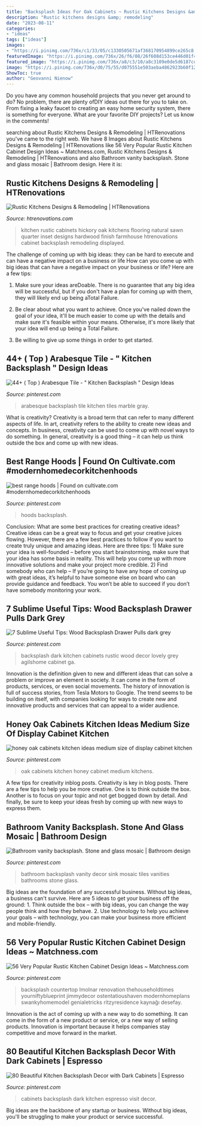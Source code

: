 ```yaml
---
title: "Backsplash Ideas For Oak Cabinets ~ Rustic Kitchens Designs &amp; Remodeling"
description: "Rustic kitchens designs &amp; remodeling"
date: "2023-08-11"
categories:
- "ideas"
tags: ["ideas"]
images:
- "https://i.pinimg.com/736x/c1/33/05/c1330505671af368170954899ce265c8.jpg"
featuredImage: "https://i.pinimg.com/736x/26/f6/08/26f608d153ce446d01f42f078435f1c5.jpg"
featured_image: "https://i.pinimg.com/736x/a8/c3/10/a8c3109e0de5d6187cd43617c5e05bf3.jpg"
image: "https://i.pinimg.com/736x/d0/75/55/d075551e503aeba4862923b60f126ba6.jpg"
ShowToc: true
author: "Geovanni Nienow"
---
```



Do you have any common household projects that you never get around to do? No problem, there are plenty ofDIY ideas out there for you to take on. From fixing a leaky faucet to creating an easy home security system, there is something for everyone. What are your favorite DIY projects? Let us know in the comments!

	

		
searching about Rustic Kitchens Designs &amp; Remodeling | HTRenovations you've came to the right web. We have 8 Images about Rustic Kitchens Designs &amp; Remodeling | HTRenovations like 56 Very Popular Rustic Kitchen Cabinet Design Ideas ~ Matchness.com, Rustic Kitchens Designs &amp; Remodeling | HTRenovations and also Bathroom vanity backsplash. Stone and glass mosaic | Bathroom design. Here it is:
		
    
## Rustic Kitchens Designs &amp; Remodeling | HTRenovations

<img loading=lazy src="http://www.htrenovations.com/wp-content/uploads/2015/09/Rush-006.jpg" onerror="this.onerror=null;this.src='https://tse2.mm.bing.net/th?id=OIP.a3HP6RvCoI9b59M0q78bxwHaKj&amp;pid=15.1';" alt="Rustic Kitchens Designs &amp; Remodeling | HTRenovations">

_Source: htrenovations.com_

>kitchen rustic cabinets hickory oak kitchens flooring natural sawn quarter inset designs hardwood finish farmhouse htrenovations cabinet backsplash remodeling displayed. 

	

The challenge of coming up with big ideas: they can be hard to execute and can have a negative impact on a business or life
How can you come up with big ideas that can have a negative impact on your business or life? Here are a few tips: 
1. Make sure your ideas areDoable. There is no guarantee that any big idea will be successful, but if you don't have a plan for coming up with them, they will likely end up being aTotal Failure. 

2. Be clear about what you want to achieve. Once you've nailed down the goal of your idea, it'll be much easier to come up with the details and make sure it's feasible within your means. Otherwise, it's more likely that your idea will end up being a Total Failure. 

3. Be willing to give up some things in order to get started.

    
## 44+ ( Top ) Arabesque Tile - &quot; Kitchen Backsplash &quot; Design Ideas

<img loading=lazy src="https://i.pinimg.com/736x/77/6b/d2/776bd293d3b6f72e2bfd75603b8ffc37.jpg" onerror="this.onerror=null;this.src='https://tse2.mm.bing.net/th?id=OIP.srk6ZYOhzrE5Z8_MCxYP-AHaLH&amp;pid=15.1';" alt="44+ ( Top ) Arabesque Tile - &quot; Kitchen Backsplash &quot; Design Ideas">

_Source: pinterest.com_

>arabesque backsplash tile kitchen tiles marble gray. 

	

What is creativity?
Creativity is a broad term that can refer to many different aspects of life. In art, creativity refers to the ability to create new ideas and concepts. In business, creativity can be used to come up with novel ways to do something. In general, creativity is a good thing – it can help us think outside the box and come up with new ideas.

    
## Best Range Hoods | Found On Cultivate.com #modernhomedecorkitchenhoods

<img loading=lazy src="https://i.pinimg.com/736x/26/f6/08/26f608d153ce446d01f42f078435f1c5.jpg" onerror="this.onerror=null;this.src='https://tse1.mm.bing.net/th?id=OIP.QPXO-WJtalsv7WNKO9EJtwHaJ3&amp;pid=15.1';" alt="best range hoods | Found on cultivate.com #modernhomedecorkitchenhoods">

_Source: pinterest.com_

>hoods backsplash. 

	

Conclusion: What are some best practices for creating creative ideas?
Creative ideas can be a great way to focus and get your creative juices flowing. However, there are a few best practices to follow if you want to create truly unique and amazing ideas. Here are three tips: 1) Make sure your idea is well-founded – before you start brainstorming, make sure that your idea has some basis in reality. This will help you come up with more innovative solutions and make your project more credible. 2) Find somebody who can help – If you’re going to have any hope of coming up with great ideas, it’s helpful to have someone else on board who can provide guidance and feedback. You won’t be able to succeed if you don’t have somebody monitoring your work.

    
## 7 Sublime Useful Tips: Wood Backsplash Drawer Pulls Dark Grey

<img loading=lazy src="https://i.pinimg.com/736x/c1/33/05/c1330505671af368170954899ce265c8.jpg" onerror="this.onerror=null;this.src='https://tse4.mm.bing.net/th?id=OIP.WSoCQfGZsmLa2a_ujJWhAwHaNK&amp;pid=15.1';" alt="7 Sublime Useful Tips: Wood Backsplash Drawer Pulls dark grey">

_Source: pinterest.com_

>backsplash dark kitchen cabinets rustic wood decor lovely grey agilshome cabinet ga. 

	

Innovation is the definition given to new and different ideas that can solve a problem or improve an element in society. It can come in the form of products, services, or even social movements. The history of innovation is full of success stories, from Tesla Motors to Google. The trend seems to be building on itself, with companies looking for ways to create new and innovative products and services that can appeal to a wider audience.

    
## Honey Oak Cabinets Kitchen Ideas Medium Size Of Display Cabinet Kitchen

<img loading=lazy src="https://i.pinimg.com/736x/d0/75/55/d075551e503aeba4862923b60f126ba6.jpg" onerror="this.onerror=null;this.src='https://tse4.mm.bing.net/th?id=OIP.X6DbxzcakWUDyC1J4HDKfgHaLD&amp;pid=15.1';" alt="honey oak cabinets kitchen ideas medium size of display cabinet kitchen">

_Source: pinterest.com_

>oak cabinets kitchen honey cabinet medium kitchens. 

	

A few tips for creativity inblog posts.
Creativity is key in blog posts. There are a few tips to help you be more creative. One is to think outside the box. Another is to focus on your topic and not get bogged down by detail. And finally, be sure to keep your ideas fresh by coming up with new ways to express them.

    
## Bathroom Vanity Backsplash. Stone And Glass Mosaic | Bathroom Design

<img loading=lazy src="https://i.pinimg.com/736x/d6/ef/51/d6ef519c5232203769b29ba2bbcaf1ed--vanity-backsplash-bathroom-vanities.jpg" onerror="this.onerror=null;this.src='https://tse2.mm.bing.net/th?id=OIP.PsW4u8Ard9WWH-67HYjiFAHaJ3&amp;pid=15.1';" alt="Bathroom vanity backsplash. Stone and glass mosaic | Bathroom design">

_Source: pinterest.com_

>bathroom backsplash vanity decor sink mosaic tiles vanities bathrooms stone glass. 

	

Big ideas are the foundation of any successful business. Without big ideas, a business can't survive. Here are 5 ideas to get your business off the ground: 1. Think outside the box – with big ideas, you can change the way people think and how they behave. 2. Use technology to help you achieve your goals – with technology, you can make your business more efficient and mobile-friendly. 
    
## 56 Very Popular Rustic Kitchen Cabinet Design Ideas ~ Matchness.com

<img loading=lazy src="https://i.pinimg.com/736x/8f/51/ae/8f51ae1b1436438f4d240d2486359703.jpg" onerror="this.onerror=null;this.src='https://tse4.mm.bing.net/th?id=OIP.VCOM2kDmEGw1dnfJBg8qVgHaLJ&amp;pid=15.1';" alt="56 Very Popular Rustic Kitchen Cabinet Design Ideas ~ Matchness.com">

_Source: pinterest.com_

>backsplash countertop lmolnar renovation thehouseholdtimes yourniftyblueprint jimmydecor ostentatioushaven modernhomeplans swankyhomemodel genialetricks ritzyresidence kaynağı desefay. 

	

Innovation is the act of coming up with a new way to do something. It can come in the form of a new product or service, or a new way of selling products. Innovation is important because it helps companies stay competitive and move forward in the market.

    
## 80 Beautiful Kitchen Backsplash Decor With Dark Cabinets | Espresso

<img loading=lazy src="https://i.pinimg.com/736x/a8/c3/10/a8c3109e0de5d6187cd43617c5e05bf3.jpg" onerror="this.onerror=null;this.src='https://tse4.mm.bing.net/th?id=OIP.vfmGsHtwvmoc49SQbjXYYAHaJ3&amp;pid=15.1';" alt="80 Beautiful Kitchen Backsplash Decor with Dark Cabinets | Espresso">

_Source: pinterest.com_

>cabinets backsplash dark kitchen espresso visit decor. 

	

Big ideas are the backbone of any startup or business. Without big ideas, you'll be struggling to make your product or service successful.

